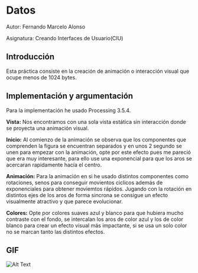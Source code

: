 # Datos
Autor: Fernando Marcelo Alonso

Asignatura: Creando Interfaces de Usuario(CIU)

## Introducción
Esta práctica consiste en la creación de animación o interacción visual que ocupe menos de 1024 bytes.

## Implementación y argumentación

Para la implementación he usado Processing 3.5.4.

**Vista:** Nos encontramos con una sola vista estática sin interacción donde se proyecta una animación visual.

**Inicio:** Al comienzo de la animación se observa que los componentes que comprenden la figura se encuentran separados y en unos 2 segundo se unen para empezar con la animación, opte por este efecto pues me pareció que era muy interesante, para ello use una exponencial para que los aros se acercaran rapidamente hacía el centro.

**Animación:** Para la animación en si he usado distintos componentes como rotaciones, senos para conseguir movientos ciclicos además de exponenciales para obtener moviemtos rápidos. Jugando con la rotación en distintos ejes de los aros de forma sincrona se consigue un efecto visualmente atractivo y que parece evolucionar.

**Colores:** Opte por colores suaves azul y blanco para que hubiera mucho contraste con el fondo, se intercalan los aros de color azul y los de color blanco para crear un efecto visual más impactante, si se usa un solo color no se marcan tanto las distintos efectos.



## GIF
![Alt Text](tinyCode.gif)
